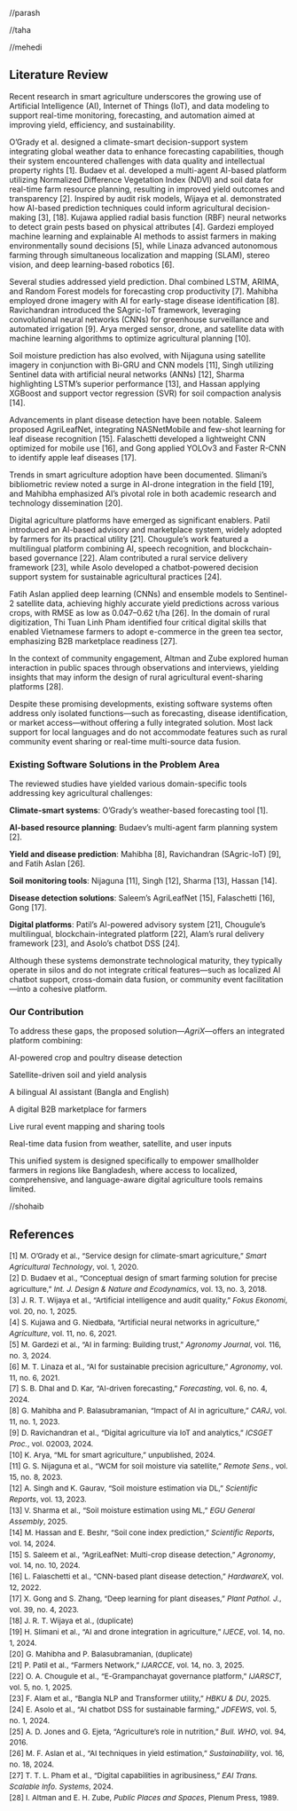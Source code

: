 //parash


//taha

//mehedi
<h2>Literature Review</h2>
Recent research in smart agriculture underscores the growing use of Artificial Intelligence (AI), Internet of Things (IoT), and data modeling to support real-time monitoring, forecasting, and automation aimed at improving yield, efficiency, and sustainability.

O’Grady et al. designed a climate-smart decision-support system integrating global weather data to enhance forecasting capabilities, though their system encountered challenges with data quality and intellectual property rights [1]. Budaev et al. developed a multi-agent AI-based platform utilizing Normalized Difference Vegetation Index (NDVI) and soil data for real-time farm resource planning, resulting in improved yield outcomes and transparency [2]. Inspired by audit risk models, Wijaya et al. demonstrated how AI-based prediction techniques could inform agricultural decision-making [3], [18]. Kujawa applied radial basis function (RBF) neural networks to detect grain pests based on physical attributes [4]. Gardezi employed machine learning and explainable AI methods to assist farmers in making environmentally sound decisions [5], while Linaza advanced autonomous farming through simultaneous localization and mapping (SLAM), stereo vision, and deep learning-based robotics [6].

Several studies addressed yield prediction. Dhal combined LSTM, ARIMA, and Random Forest models for forecasting crop productivity [7]. Mahibha employed drone imagery with AI for early-stage disease identification [8]. Ravichandran introduced the SAgric-IoT framework, leveraging convolutional neural networks (CNNs) for greenhouse surveillance and automated irrigation [9]. Arya merged sensor, drone, and satellite data with machine learning algorithms to optimize agricultural planning [10].

Soil moisture prediction has also evolved, with Nijaguna using satellite imagery in conjunction with Bi-GRU and CNN models [11], Singh utilizing Sentinel data with artificial neural networks (ANNs) [12], Sharma highlighting LSTM’s superior performance [13], and Hassan applying XGBoost and support vector regression (SVR) for soil compaction analysis [14].

Advancements in plant disease detection have been notable. Saleem proposed AgriLeafNet, integrating NASNetMobile and few-shot learning for leaf disease recognition [15]. Falaschetti developed a lightweight CNN optimized for mobile use [16], and Gong applied YOLOv3 and Faster R-CNN to identify apple leaf diseases [17].

Trends in smart agriculture adoption have been documented. Slimani’s bibliometric review noted a surge in AI-drone integration in the field [19], and Mahibha emphasized AI’s pivotal role in both academic research and technology dissemination [20].

Digital agriculture platforms have emerged as significant enablers. Patil introduced an AI-based advisory and marketplace system, widely adopted by farmers for its practical utility [21]. Chougule’s work featured a multilingual platform combining AI, speech recognition, and blockchain-based governance [22]. Alam contributed a rural service delivery framework [23], while Asolo developed a chatbot-powered decision support system for sustainable agricultural practices [24].

Fatih Aslan applied deep learning (CNNs) and ensemble models to Sentinel-2 satellite data, achieving highly accurate yield predictions across various crops, with RMSE as low as 0.047–0.62 t/ha [26]. In the domain of rural digitization, Thi Tuan Linh Pham identified four critical digital skills that enabled Vietnamese farmers to adopt e-commerce in the green tea sector, emphasizing B2B marketplace readiness [27].

In the context of community engagement, Altman and Zube explored human interaction in public spaces through observations and interviews, yielding insights that may inform the design of rural agricultural event-sharing platforms [28].

Despite these promising developments, existing software systems often address only isolated functions—such as forecasting, disease identification, or market access—without offering a fully integrated solution. Most lack support for local languages and do not accommodate features such as rural community event sharing or real-time multi-source data fusion.

<h3>Existing Software Solutions in the Problem Area</h3>
The reviewed studies have yielded various domain-specific tools addressing key agricultural challenges:

<strong>Climate-smart systems</strong>: O’Grady’s weather-based forecasting tool [1].

<strong>AI-based resource planning</strong>: Budaev’s multi-agent farm planning system [2].

<strong>Yield and disease prediction</strong>: Mahibha [8], Ravichandran (SAgric-IoT) [9], and Fatih Aslan [26].

<strong>Soil monitoring tools</strong>: Nijaguna [11], Singh [12], Sharma [13], Hassan [14].

<strong>Disease detection solutions</strong>: Saleem’s AgriLeafNet [15], Falaschetti [16], Gong [17].

<strong>Digital platforms</strong>: Patil’s AI-powered advisory system [21], Chougule’s multilingual, blockchain-integrated platform [22], Alam’s rural delivery framework [23], and Asolo’s chatbot DSS [24].

Although these systems demonstrate technological maturity, they typically operate in silos and do not integrate critical features—such as localized AI chatbot support, cross-domain data fusion, or community event facilitation—into a cohesive platform.

<h3>Our Contribution</h3>
To address these gaps, the proposed solution—<em>AgriX</em>—offers an integrated platform combining:

AI-powered crop and poultry disease detection

Satellite-driven soil and yield analysis

A bilingual AI assistant (Bangla and English)

A digital B2B marketplace for farmers

Live rural event mapping and sharing tools

Real-time data fusion from weather, satellite, and user inputs

This unified system is designed specifically to empower smallholder farmers in regions like Bangladesh, where access to localized, comprehensive, and language-aware digital agriculture tools remains limited.




//shohaib



<h2>References</h2>

<div style="font-size: 0.95em; line-height: 1.5;">
  [1] M. O’Grady et al., “Service design for climate-smart agriculture,” <i>Smart Agricultural Technology</i>, vol. 1, 2020.<br>
  [2] D. Budaev et al., “Conceptual design of smart farming solution for precise agriculture,” <i>Int. J. Design & Nature and Ecodynamics</i>, vol. 13, no. 3, 2018.<br>
  [3] J. R. T. Wijaya et al., “Artificial intelligence and audit quality,” <i>Fokus Ekonomi</i>, vol. 20, no. 1, 2025.<br>
  [4] S. Kujawa and G. Niedbała, “Artificial neural networks in agriculture,” <i>Agriculture</i>, vol. 11, no. 6, 2021.<br>
  [5] M. Gardezi et al., “AI in farming: Building trust,” <i>Agronomy Journal</i>, vol. 116, no. 3, 2024.<br>
  [6] M. T. Linaza et al., “AI for sustainable precision agriculture,” <i>Agronomy</i>, vol. 11, no. 6, 2021.<br>
  [7] S. B. Dhal and D. Kar, “AI-driven forecasting,” <i>Forecasting</i>, vol. 6, no. 4, 2024.<br>
  [8] G. Mahibha and P. Balasubramanian, “Impact of AI in agriculture,” <i>CARJ</i>, vol. 11, no. 1, 2023.<br>
  [9] D. Ravichandran et al., “Digital agriculture via IoT and analytics,” <i>ICSGET Proc.</i>, vol. 02003, 2024.<br>
  [10] K. Arya, “ML for smart agriculture,” unpublished, 2024.<br>
  [11] G. S. Nijaguna et al., “WCM for soil moisture via satellite,” <i>Remote Sens.</i>, vol. 15, no. 8, 2023.<br>
  [12] A. Singh and K. Gaurav, “Soil moisture estimation via DL,” <i>Scientific Reports</i>, vol. 13, 2023.<br>
  [13] V. Sharma et al., “Soil moisture estimation using ML,” <i>EGU General Assembly</i>, 2025.<br>
  [14] M. Hassan and E. Beshr, “Soil cone index prediction,” <i>Scientific Reports</i>, vol. 14, 2024.<br>
  [15] S. Saleem et al., “AgriLeafNet: Multi-crop disease detection,” <i>Agronomy</i>, vol. 14, no. 10, 2024.<br>
  [16] L. Falaschetti et al., “CNN-based plant disease detection,” <i>HardwareX</i>, vol. 12, 2022.<br>
  [17] X. Gong and S. Zhang, “Deep learning for plant diseases,” <i>Plant Pathol. J.</i>, vol. 39, no. 4, 2023.<br>
  [18] J. R. T. Wijaya et al., (duplicate)<br>
  [19] H. Slimani et al., “AI and drone integration in agriculture,” <i>IJECE</i>, vol. 14, no. 1, 2024.<br>
  [20] G. Mahibha and P. Balasubramanian, (duplicate)<br>
  [21] P. Patil et al., “Farmers Network,” <i>IJARCCE</i>, vol. 14, no. 3, 2025.<br>
  [22] O. A. Chougule et al., “E-Grampanchayat governance platform,” <i>IJARSCT</i>, vol. 5, no. 1, 2025.<br>
  [23] F. Alam et al., “Bangla NLP and Transformer utility,” <i>HBKU & DU</i>, 2025.<br>
  [24] E. Asolo et al., “AI chatbot DSS for sustainable farming,” <i>JDFEWS</i>, vol. 5, no. 1, 2024.<br>
  [25] A. D. Jones and G. Ejeta, “Agriculture’s role in nutrition,” <i>Bull. WHO</i>, vol. 94, 2016.<br>
  [26] M. F. Aslan et al., “AI techniques in yield estimation,” <i>Sustainability</i>, vol. 16, no. 18, 2024.<br>
  [27] T. T. L. Pham et al., “Digital capabilities in agribusiness,” <i>EAI Trans. Scalable Info. Systems</i>, 2024.<br>
  [28] I. Altman and E. H. Zube, <i>Public Places and Spaces</i>, Plenum Press, 1989.<br>
</div>
